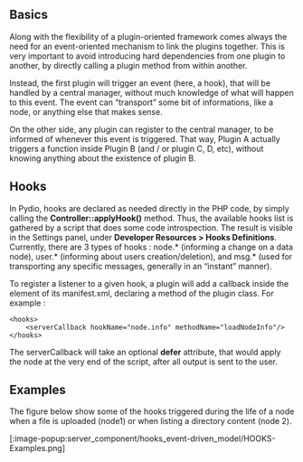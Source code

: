 ## Basics
Along with the flexibility of a plugin-oriented framework comes always the need for an event-oriented mechanism to link the plugins together. This is very important to avoid introducing hard dependencies from one plugin to another, by directly calling a plugin method from within another.

Instead, the first plugin will trigger an event (here, a hook), that will be handled by a central manager, without much knowledge of what will happen to this event. The event can “transport” some bit of informations, like a node, or anything else that makes sense.

On the other side, any plugin can register to the central manager, to be informed of whenever this event is triggered. That way, Plugin A actually triggers a function inside Plugin B (and / or plugin C, D, etc), without knowing anything about the existence of plugin B.

## Hooks
In Pydio, hooks are declared as needed directly in the PHP code, by simply calling the **Controller::applyHook()** method. Thus, the available hooks list is gathered by a script that does some code introspection. The result is visible in the Settings panel, under **Developer Resources > Hooks Definitions**. Currently, there are 3 types of hooks : node.* (informing a change on a data node), user.* (informing about users creation/deletion), and msg.* (used for transporting any specific messages, generally in an “instant” manner).

To register a listener to a given hook, a plugin will add a callback inside the **<hooks>** element of its manifest.xml, declaring a method of the plugin class. For example :

	<hooks>
    	<serverCallback hookName="node.info" methodName="loadNodeInfo"/>
	</hooks>

The serverCallback will take an optional **defer** attribute, that would apply the node at the very end of the script, after all output is sent to the user.

## Examples
The figure below show some of the hooks triggered during the life of a node when a file is uploaded (node1) or when listing a directory content (node 2).

[:image-popup:server_component/hooks_event-driven_model/HOOKS-Examples.png]